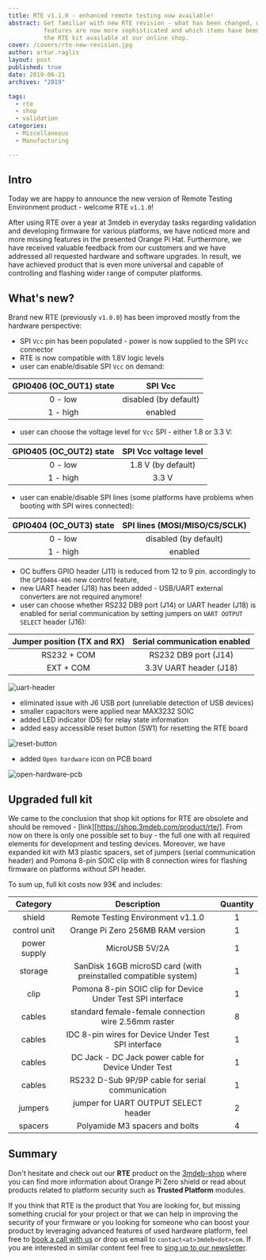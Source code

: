 ```yaml
---
title: RTE v1.1.0 - enhanced remote testing now available!
abstract: Get familiar with new RTE revision - what has been changed, which
          features are now more sophisticated and which items have been added to
          the RTE kit available at our online shop.
cover: /covers/rte-new-revision.jpg
author: artur.raglis
layout: post
published: true
date: 2019-06-21
archives: "2019"

tags:
  - rte
  - shop
  - validation
categories:
  - Miscellaneous
  - Manufacturing

---
```


## Intro

Today we are happy to announce the new version of Remote Testing Environment
product - welcome RTE `v1.1.0`!

After using RTE over a year at 3mdeb in everyday tasks regarding validation and
developing firmware for various platforms, we have noticed more and more missing
features in the presented Orange Pi Hat. Furthermore, we have received valuable
feedback from our customers and we have addressed all requested hardware and
software upgrades. In result, we have achieved product that is even more
universal and capable of controlling and flashing wider range of computer
platforms.

## What's new?

Brand new RTE (previously `v1.0.0`) has been improved mostly from the hardware
perspective:

* SPI `Vcc` pin has been populated - power is now supplied to the SPI `Vcc`
  connector
* RTE is now compatible with 1.8V logic levels
* user can enable/disable SPI `Vcc` on demand:

| GPIO406 (OC_OUT1) state | SPI Vcc               |
|:-----------------------:|:---------------------:|
| 0 - low                 | disabled (by default) |
| 1 - high                | enabled               |

* user can choose the voltage level for `Vcc` SPI - either 1.8 or 3.3 V:

| GPIO405 (OC_OUT2) state | SPI Vcc voltage level |
|:-----------------------:|:---------------------:|
| 0 - low                 | 1.8 V (by default)    |
| 1 - high                | 3.3 V                 |

* user can enable/disable SPI lines (some platforms have problems when booting
  with SPI wires connected):

| GPIO404 (OC_OUT3) state | SPI lines (MOSI/MISO/CS/SCLK) |
|:-----------------------:|:-----------------------------:|
| 0 - low                 | disabled (by default)         |
| 1 - high                | enabled                       |

* OC buffers GPIO header (J11) is reduced from 12 to 9 pin. accordingly to the
  `GPIO404-406` new control feature,
* new UART header (J18) has been added - USB/UART external converters are not
  required anymore!
* user can choose whether RS232 DB9 port (J14) or UART header (J18) is enabled
  for serial communication by setting jumpers on `UART OUTPUT SELECT` header
  (J16):

| Jumper position (TX and RX) | Serial communication enabled |
|:---------------------------:|:----------------------------:|
| RS232 + COM                 | RS232 DB9 port (J14)         |
| EXT + COM                   | 3.3V UART header (J18)       |

![uart-header](/img/rte-uart-header.jpg)

* eliminated issue with J6 USB port (unreliable detection of USB devices)
* smaller capacitors were applied near MAX3232 SOIC
* added LED indicator (D5) for relay state information
* added easy accessible reset button (SW1) for resetting the RTE board

![reset-button](/img/rte-reset-btn.jpg)

* added `Open hardware` icon on PCB board

![open-hardware-pcb](/covers/rte-new-revision.jpg)

## Upgraded full kit

We came to the conclusion that shop kit options for RTE are obsolete and should
be removed - [link][https://shop.3mdeb.com/product/rte/]. From now on there is
only one possible set to buy - the full one with all required elements for
development and testing devices. Moreover, we have expanded kit with M3 plastic
spacers, set of jumpers (serial communication header) and Pomona 8-pin SOIC clip
with 8 connection wires for flashing firmware on platforms without SPI header.

To sum up, full kit costs now 93€ and includes:

| Category     | Description                                                     | Quantity |
|:------------:|:---------------------------------------------------------------:|:--------:|
| shield       | Remote Testing Environment v1.1.0                               | 1        |
| control unit | Orange Pi Zero 256MB RAM version                                | 1        |
| power supply | MicroUSB 5V/2A                                                  | 1        |
| storage      | SanDisk 16GB microSD card (with preinstalled compatible system) | 1        |
| clip         | Pomona 8-pin SOIC clip for Device Under Test SPI interface      | 1        |
| cables       | standard female-female connection wire 2.56mm raster            | 8        |
| cables       | IDC 8-pin wires for Device Under Test SPI interface             | 1        |
| cables       | DC Jack - DC Jack power cable for Device Under Test             | 1        |
| cables       | RS232 D-Sub 9P/9P cable for serial communication                | 1        |
| jumpers      | jumper for UART OUTPUT SELECT header                            | 2        |
| spacers      | Polyamide M3 spacers and bolts                                  | 4        |

## Summary

Don't hesitate and check out our **RTE** product on the [3mdeb-shop](https://shop.3mdeb.com/product/rte/)
where you can find more information about Orange Pi Zero shield or read about
products related to platform security such as **Trusted Platform** modules.

If you think that RTE is the product that You are looking for, but missing
something crucial for your project or that we can help in improving the security
of your firmware or you looking for someone who can boost your product by
leveraging advanced features of used hardware platform, feel free to
[book a call with us](https://calendly.com/3mdeb/consulting-remote-meeting)
or drop us email to `contact<at>3mdeb<dot>com`. If you are interested in similar
content feel free to [sing up to our newsletter](http://eepurl.com/gfoekD).
